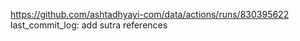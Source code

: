 https://github.com/ashtadhyayi-com/data/actions/runs/830395622
last_commit_log: add sutra references